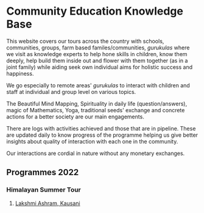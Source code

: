 # Community Education Knowledge Base

This website covers our tours across the country with schools, communities, groups, farm based familes/communities, _gurukulas_ where we visit as knowledge experts to help hone skills in children, know them deeply, help build them inside out and flower with them together (as in a joint family) while aiding seek own individual aims for holistic success and happiness. 

We go especially to remote areas' _gurukulas_ to interact with children and staff at individual and group level on various topics. 

The Beautiful Mind Mapping, Spirituality in daily life (question/answers), magic of Mathematics, Yoga, traditional seeds' exchange and concrete actions for a better society are our main engagements. 

There are logs with activities achieved and those that are in pipeline. These are updated daily to know progress of the programme helping us give better insights about quality of interaction with each one in the community. 

Our interactions are cordial in nature without any monetary exchanges.

## Programmes 2022

### Himalayan Summer Tour

1. [Lakshmi Ashram,  Kausani](https://nehalsin.github.io/lakshmi-ashram-kausani/) 

